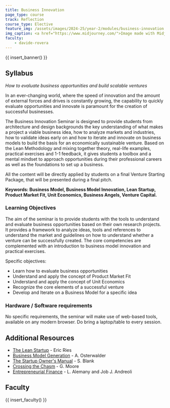 ```yaml
---
title: Business Innovation
page_type: course
track: Reflection
course_type: Elective
feature_img: /assets/images/2024-25/year-2/modules/business-innovation.png
img_caption: <a href="https://www.midjourney.com/">Image made with Midjourney</a>
faculty:
    - davide-rovera
---
```


{{ insert_banner() }}

## Syllabus

*How to evaluate business opportunities and build scalable ventures*

In an ever-changing world, where the speed of innovation and the amount of external forces and drives is constantly growing, the capability to quickly evaluate opportunities and innovate is paramount for the creation of successful businesses.

The Business Innovation Seminar is designed to provide students from architecture and design backgrounds the key understanding of what makes a project a viable business idea, how to analyze markets and industries, how to validate ideas early on and how to iterate and innovate on business models to build the basis for an economically sustainable venture. Based on the Lean Methodology and mixing together theory, real-life examples, practical exercises and 1-1 feedback, it gives students a toolbox and a mental mindset to approach opportunities during their professional careers as well as the foundations to set up a business.

All the content will be directly applied by students on a final Venture Starting Package, that will be presented during a final pitch.

**Keywords: Business Model, Business Model Innovation, Lean Startup, Product Market Fit, Unit Economics, Business Angels, Venture Capital.**

### Learning Objectives

The aim of the seminar is to provide students with the tools to understand and evaluate business opportunities based on their own research projects. It provides a framework to analyze ideas, tools and references to understand the market and guidelines on how to understand whether a venture can be successfully created. The core competencies are complemented with an introduction to business model innovation and practical exercises.

Specific objectives:

- Learn how to evaluate business opportunities
- Understand and apply the concept of Product Market Fit
- Understand and apply the concept of Unit Economics
- Recognize the core elements of a successful venture
- Develop and Iterate on a Business Model for a specific idea

### Hardware / Software requirements

No specific requirements, the seminar will make use of web-based tools, available on any modern browser. Do bring a laptop/table to every session.

## Additional Resources

- [The Lean Startup](https://www.amazon.es/Lean-Startup-Innovation-Successful-Businesses/dp/0670921602/ref=sr_1_2?adgrpid=61645134212&gclid=Cj0KCQiAs67yBRC7ARIsAF49CdVM8GrUQ7IU7hhvamosykUtcZ1Qtoxy6KVW7lE6Wpwofl_2M-lNkgQaApByEALw_wcB&hvadid=275427469147&hvdev=c&hvlocphy=1005424&hvnetw=g&hvqmt=e&hvrand=7810598854977529323&hvtargid=kwd-297493576231&keywords=lean+startup+eric+ries&qid=1582037670&sr=8-2) - Eric Ries 
- [Business Model Generation](https://www.amazon.es/Business-Model-Generation-Visionaries-Challengers/dp/0470876417/ref=pd_sim_14_4/258-6833590-7086613?_encoding=UTF8&pd_rd_i=0470876417&pd_rd_r=7f6c5ab1-368d-460b-96cd-b58d830a4802&pd_rd_w=h5c0J&pd_rd_wg=oxuXh&pf_rd_p=0bd8a35d-45b0-4271-8f2f-1b2997837223&pf_rd_r=CHRSDVJM8KDMK6NCVEZ1&psc=1&refRID=CHRSDVJM8KDMK6NCVEZ1) - A. Osterwalder 
- [The Startup Owner's Manual](https://www.amazon.es/Startup-Owners-Manual-Step-Step/dp/1119690684/ref=sr_1_1?__mk_es_ES=%C3%85M%C3%85%C5%BD%C3%95%C3%91&crid=LJIOMTZV8MUG&keywords=the+startup+owner%27s+manual&qid=1582037752&sprefix=the+startup%2Caps%2C183&sr=8-1) - S. Blank 
- [Crossing the Chasm](https://www.amazon.es/Crossing-Chasm-Collins-Business-Essentials/dp/0062292986/ref=sr_1_1?__mk_es_ES=%C3%85M%C3%85%C5%BD%C3%95%C3%91&keywords=crossing+the+chasm&qid=1582037842&sr=8-1) - G. Moore 
- [Entrepreneurial Finance](https://www.amazon.es/Entrepreneurial-Finance-Science-Growing-Ventures/dp/1108431852/ref=sr_1_1?__mk_es_ES=%C3%85M%C3%85%C5%BD%C3%95%C3%91&dchild=1&keywords=entrepreneurial+finance&qid=1607172999&sr=8-1) - L. Alemany and Job J. Andreoli

## Faculty

{{ insert_faculty() }}